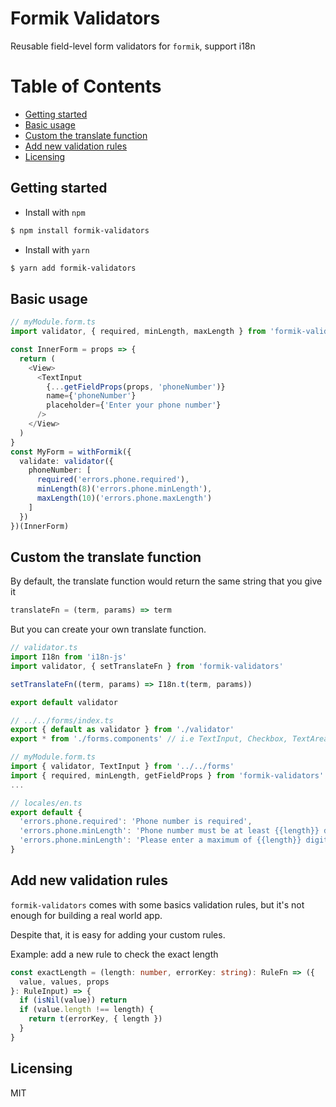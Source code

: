 # Formik Validators

Reusable field-level form validators for `formik`, support i18n

Table of Contents
=================

* [Getting started](#getting-started)
* [Basic usage](#basic-usage)
* [Custom the translate function](#custom-the-translate-function)
* [Add new validation rules](#add-new-validation-rules)
* [Licensing](#licensing)

## Getting started

- Install with `npm`

```sh
$ npm install formik-validators
```

- Install with `yarn`

```sh
$ yarn add formik-validators
```

## Basic usage

```ts
// myModule.form.ts
import validator, { required, minLength, maxLength } from 'formik-validators'

const InnerForm = props => {
  return (
    <View>
      <TextInput
        {...getFieldProps(props, 'phoneNumber')}
        name={'phoneNumber'}
        placeholder={'Enter your phone number'}
      />
    </View>
  )
}
const MyForm = withFormik({
  validate: validator({
    phoneNumber: [
      required('errors.phone.required'),
      minLength(8)('errors.phone.minLength'),
      maxLength(10)('errors.phone.maxLength')
    ]
  })
})(InnerForm)
```

## Custom the translate function

By default, the translate function would return the same string that you give it

```ts
translateFn = (term, params) => term
```

But you can create your own translate function.

```ts
// validator.ts
import I18n from 'i18n-js'
import validator, { setTranslateFn } from 'formik-validators'

setTranslateFn((term, params) => I18n.t(term, params))

export default validator
```

```ts
// ../../forms/index.ts
export { default as validator } from './validator'
export * from './forms.components' // i.e TextInput, Checkbox, TextArea,...
```

```ts
// myModule.form.ts
import { validator, TextInput } from '../../forms'
import { required, minLength, getFieldProps } from 'formik-validators'
...
```

```ts
// locales/en.ts
export default {
  'errors.phone.required': 'Phone number is required',
  'errors.phone.minLength': 'Phone number must be at least {{length}} digits',
  'errors.phone.minLength': 'Please enter a maximum of {{length}} digits'
}
```

## Add new validation rules

`formik-validators` comes with some basics validation rules, but it's not enough for building a real world app.

Despite that, it is easy for adding your custom rules.

Example: add a new rule to check the exact length

```ts
const exactLength = (length: number, errorKey: string): RuleFn => ({
  value, values, props
}: RuleInput) => {
  if (isNil(value)) return
  if (value.length !== length) {
    return t(errorKey, { length })
  }
}
```

## Licensing

MIT
